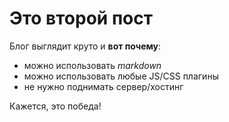 # Это второй пост

Блог выглядит круто и **вот почему**:
- можно использовать *markdown*
- можно использовать любые JS/CSS плагины
- не нужно поднимать сервер/хостинг

Кажется, это победа!

